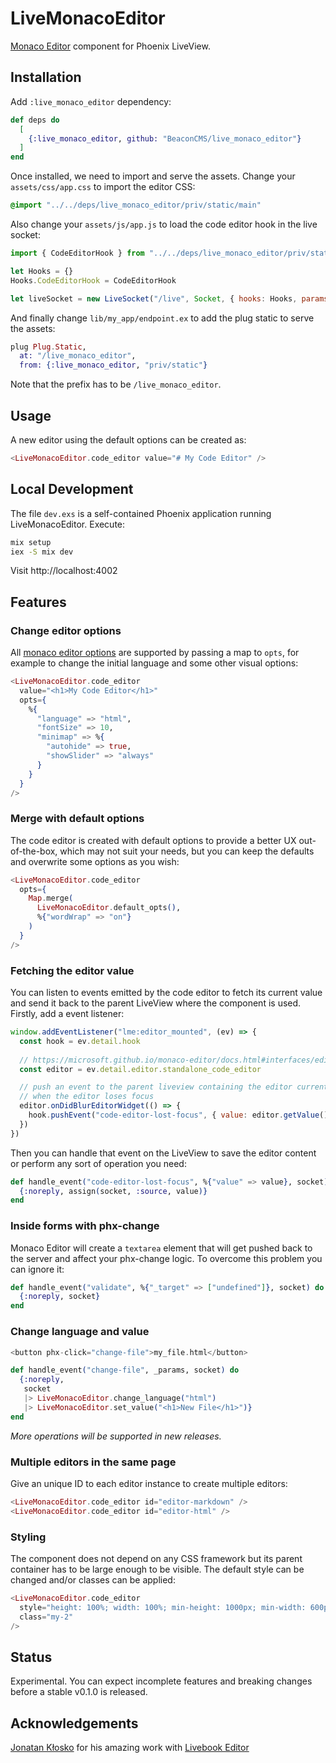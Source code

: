 # LiveMonacoEditor

[Monaco Editor](https://microsoft.github.io/monaco-editor/) component for Phoenix LiveView.

## Installation

Add `:live_monaco_editor` dependency:

```elixir
def deps do
  [
    {:live_monaco_editor, github: "BeaconCMS/live_monaco_editor"}
  ]
end
```

Once installed, we need to import and serve the assets. Change your `assets/css/app.css` to import the editor CSS:

```css
@import "../../deps/live_monaco_editor/priv/static/main"
```

Also change your `assets/js/app.js` to load the code editor hook in the live socket:

```js
import { CodeEditorHook } from "../../deps/live_monaco_editor/priv/static/main"

let Hooks = {}
Hooks.CodeEditorHook = CodeEditorHook

let liveSocket = new LiveSocket("/live", Socket, { hooks: Hooks, params: { _csrf_token: csrfToken } })
```

And finally change `lib/my_app/endpoint.ex` to add the plug static to serve the assets:

```elixir
plug Plug.Static,
  at: "/live_monaco_editor",
  from: {:live_monaco_editor, "priv/static"}
```

Note that the prefix has to be `/live_monaco_editor`.

## Usage

A new editor using the default options can be created as:

```heex
<LiveMonacoEditor.code_editor value="# My Code Editor" />
```

## Local Development

The file `dev.exs` is a self-contained Phoenix application running LiveMonacoEditor. Execute:

```sh
mix setup
iex -S mix dev
```

Visit http://localhost:4002

## Features

### Change editor options

All [monaco editor options](https://microsoft.github.io/monaco-editor/docs.html#interfaces/editor.IStandaloneEditorConstructionOptions.html) are supported by passing a map to `opts`, for example to change the initial language and some other visual options:

```heex
<LiveMonacoEditor.code_editor
  value="<h1>My Code Editor</h1>"
  opts={
    %{
      "language" => "html",
      "fontSize" => 10,
      "minimap" => %{
        "autohide" => true,
        "showSlider" => "always"
      }
    }
  }
/>
```

### Merge with default options

The code editor is created with default options to provide a better UX out-of-the-box, which may not suit your needs, but you can keep the defaults and overwrite some options as you wish:

```heex
<LiveMonacoEditor.code_editor
  opts={
    Map.merge(
      LiveMonacoEditor.default_opts(),
      %{"wordWrap" => "on"}
    )
  }
/>
```

### Fetching the editor value

You can listen to events emitted by the code editor to fetch its current value and send it back to the parent LiveView where the component is used. Firstly, add a event listener:

```javascript
window.addEventListener("lme:editor_mounted", (ev) => {
  const hook = ev.detail.hook
  
  // https://microsoft.github.io/monaco-editor/docs.html#interfaces/editor.IStandaloneCodeEditor.html
  const editor = ev.detail.editor.standalone_code_editor

  // push an event to the parent liveview containing the editor current value
  // when the editor loses focus
  editor.onDidBlurEditorWidget(() => {
    hook.pushEvent("code-editor-lost-focus", { value: editor.getValue() })
  })
})
```

Then you can handle that event on the LiveView to save the editor content or perform any sort of operation you need:

```elixir
def handle_event("code-editor-lost-focus", %{"value" => value}, socket) do
  {:noreply, assign(socket, :source, value)}
end
```

### Inside forms with phx-change

Monaco Editor will create a `textarea` element that will get pushed back to the server and affect your phx-change logic. To overcome this problem you can ignore it:

```elixir
def handle_event("validate", %{"_target" => ["undefined"]}, socket) do
  {:noreply, socket}
end
```

### Change language and value

```heex
<button phx-click="change-file">my_file.html</button>
```

```elixir
def handle_event("change-file", _params, socket) do
  {:noreply,
   socket
   |> LiveMonacoEditor.change_language("html")
   |> LiveMonacoEditor.set_value("<h1>New File</h1>")}
end
```

_More operations will be supported in new releases._

### Multiple editors in the same page

Give an unique ID to each editor instance to create multiple editors:

```heex
<LiveMonacoEditor.code_editor id="editor-markdown" />
<LiveMonacoEditor.code_editor id="editor-html" />
```

### Styling

The component does not depend on any CSS framework but its parent container has to be large enough to be visible. The default style can be changed and/or classes can be applied:

```heex
<LiveMonacoEditor.code_editor
  style="height: 100%; width: 100%; min-height: 1000px; min-width: 600px;"
  class="my-2"
/>
```

## Status

Experimental. You can expect incomplete features and breaking changes before a stable v0.1.0 is released.

## Acknowledgements

[Jonatan Kłosko](https://github.com/jonatanklosko) for his amazing work with [Livebook Editor](https://github.com/livebook-dev/livebook/blob/main/assets/js/hooks/cell_editor.js)
